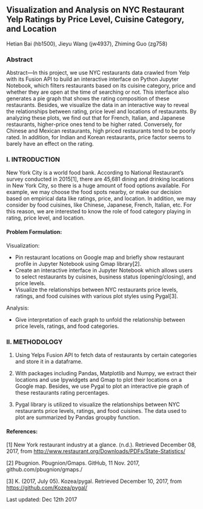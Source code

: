 ## Visualization and Analysis on NYC Restaurant Yelp Ratings by Price Level, Cuisine Category, and Location
Hetian Bai (hb1500), Jieyu Wang (jw4937), Zhiming Guo (zg758)

### Abstract 
Abstract—In this project, we use NYC restaurants data crawled from Yelp with its Fusion API to build an interactive interface on Python Jupyter Notebook, which filters restaurants based on its cuisine category, price and whether they are open at the time of searching or not. This interface also generates a pie graph that shows the rating composition of these restaurants. Besides, we visualize the data in an interactive way to reveal the relationships between rating, price level and locations of restaurants. By analyzing these plots, we find out that for French, Italian, and Japanese restaurants, higher-price ones tend to be higher rated. Conversely, for Chinese and Mexican restaurants, high priced restaurants tend to be poorly rated. In addition, for Indian and Korean restaurants, price factor seems to barely have an effect on the rating.
 
### I. INTRODUCTION
New York City is a world food bank. According to National Restaurant’s survey conducted in 2015[1], there are 45,681 dining and drinking locations in New York City, so there is a huge amount of food options available. For example, we may choose the food spots nearby, or make our decision based on empirical data like ratings, price, and location. In addition, we may consider by food cuisines, like Chinese, Japanese, French, Italian, etc. For this reason, we are interested to know the role of food category playing in rating, price level, and location.
 
#### Problem Formulation: 

Visualization: 
* Pin restaurant locations on Google map and briefly show restaurant profile in Jupyter Notebook using Gmap library[2].
* Create an interactive interface in Jupyter Notebook which allows users to select restaurants by cuisines, business status (opening/closing), and price levels.
* Visualize the relationships between NYC restaurants price levels, ratings, and food cuisines with various plot styles using Pygal[3].

Analysis: 
* Give interpretation of each graph to unfold the relationship between price levels, ratings, and food categories.
 
### II. METHODOLOGY
1. Using Yelps Fusion API to fetch data of restaurants by certain categories and store it in a dataframe. 

2. With packages including Pandas, Matplotlib and Numpy, we extract their locations and use Ipywidgets and Gmap to plot their locations on a Google map. Besides, we use Pygal to plot an interactive pie graph of these restaurants rating percentages.

3. Pygal library is utilized to visualize the relationships between NYC restaurants price levels, ratings, and food cuisines. The data used to plot are summarized by Pandas groupby function.

#### References:
[1] New York restaurant industry at a glance. (n.d.). Retrieved December 08, 2017, from http://www.restaurant.org/Downloads/PDFs/State-Statistics/

[2] Pbugnion. Pbugnion/Gmaps. GitHub, 11 Nov. 2017, github.com/pbugnion/gmaps./

[3] K. (2017, July 05). Kozea/pygal. Retrieved December 10, 2017, from https://github.com/Kozea/pygal/

Last updated: Dec 12th 2017

